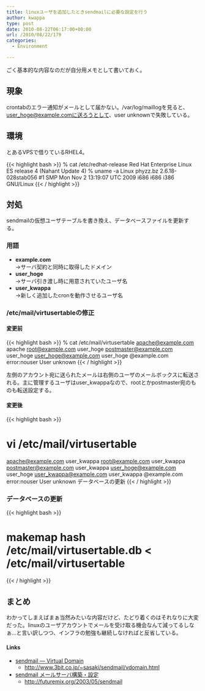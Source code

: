 ```yaml
---
title: linuxユーザを追加したときsendmailに必要な設定を行う
author: kwappa
type: post
date: 2010-08-22T06:17:00+00:00
url: /2010/08/22/179
categories:
  - Environment

---
```

ごく基本的な内容なのだが自分用メモとして書いておく。

## 現象

crontabのエラー通知がメールとして届かない。/var/log/maillogを見ると、user_hoge@example.comに送ろうとして、user unknownで失敗している。

## 環境

とあるVPSで借りているRHEL4。

{{< highlight bash >}}
% cat /etc/redhat-release
Red Hat Enterprise Linux ES release 4 (Nahant Update 4)
% uname -a
Linux phyzz.bz 2.6.18-028stab056 #1 SMP Mon Nov 2 13:19:07 UTC 2009 i686 i686 i386 GNU/Linux
{{< / highlight >}}

<!--more-->

## 対処

sendmailの仮想ユーザテーブルを書き換え、データベースファイルを更新する。

### 用語

  * **example.com**  
    →サーバ契約と同時に取得したドメイン
  * **user_hoge**  
    →サーバ引き渡し時に用意されていたユーザ名
  * **user_kwappa**  
    →新しく追加したcronを動作させるユーザ名

### /etc/mail/virtusertableの修正

#### 変更前

{{< highlight bash >}}
% cat /etc/mail/virtusertable
apache@example.com                         apache
root@example.com                           user_hoge
postmaster@example.com                     user_hoge
user_hoge@example.com                      user_hoge
@example.com                               error:nouser User unknown
{{< / highlight >}}

左側のアカウント宛に送られたメールは右側のユーザのメールボックスに転送される。主に管理するユーザはuser_kwappaなので、rootとかpostmaster宛のものも転送設定する。

#### 変更後


{{< highlight bash >}}
# vi /etc/mail/virtusertable
apache@example.com                         user_kwappa
root@example.com                           user_kwappa
postmaster@example.com                     user_kwappa
user_hoge@example.com                      user_hoge
user_kwappa@example.com                    user_kwappa
@example.com                               error:nouser User unknown
データベースの更新
{{< / highlight >}}


### データベースの更新

{{< highlight bash >}}
# makemap hash /etc/mail/virtusertable.db < /etc/mail/virtusertable
{{< / highlight >}}

## まとめ

わかってしまえばまぁ当然みたいな内容だけど、たどり着くのはそれなりに大変だった。linuxのユーザアカウントでメールを受け取る機会なんて減ってるしなぁ…と言い訳しつつ、インフラの勉強も継続しなければと反省している。

#### Links

- <a target="_blank" href="http://www.3bit.co.jp/~sasaki/sendmail/vdomain.html">sendmail &#8212; Virtual Domain</a>
  - http://www.3bit.co.jp/~sasaki/sendmail/vdomain.html
- <a target="_blank" href="http://futuremix.org/2003/05/sendmail">sendmail メールサーバ構築・設定</a>
  - http://futuremix.org/2003/05/sendmail
